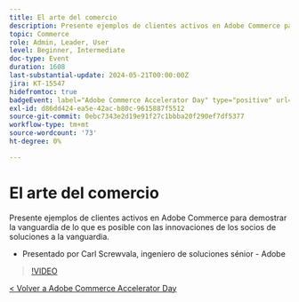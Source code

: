 ```yaml
---
title: El arte del comercio
description: Presente ejemplos de clientes activos en Adobe Commerce para demostrar la vanguardia de lo que es posible con las innovaciones de los socios de soluciones a la vanguardia.
topic: Commerce
role: Admin, Leader, User
level: Beginner, Intermediate
doc-type: Event
duration: 1608
last-substantial-update: 2024-05-21T00:00:00Z
jira: KT-15547
hidefromtoc: true
badgeEvent: label="Adobe Commerce Accelerator Day" type="positive" url="https://experienceleague.adobe.com/es/docs/events/apac-commerce-recordings/2024/overview"
exl-id: d86dd424-ea5e-42ac-b80c-9615887f5512
source-git-commit: 0ebc7343e2d19e91f27c1bbba20f290ef7df5377
workflow-type: tm+mt
source-wordcount: '73'
ht-degree: 0%

---
```


# El arte del comercio

Presente ejemplos de clientes activos en Adobe Commerce para demostrar la vanguardia de lo que es posible con las innovaciones de los socios de soluciones a la vanguardia.

+ Presentado por Carl Screwvala, ingeniero de soluciones sénior - Adobe

>[!VIDEO](https://video.tv.adobe.com/v/3455491/?learn=on&captions=spa)

[&lt; Volver a Adobe Commerce Accelerator Day](./overview.md)
